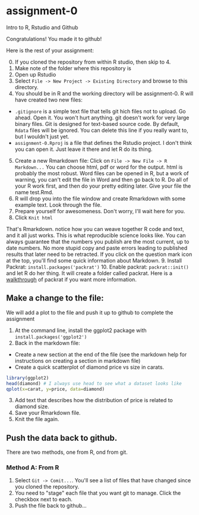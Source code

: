 assignment-0
============

Intro to R, Rstudio and Github

Congratulations!  You made it to github!

Here is the rest of your assignment:

0. If you cloned the repository from within R studio, then skip to 4.
1. Make note of the folder where this repository is
2. Open up Rstudio
3. Select `File -> New Project -> Existing Directory` and browse to this directory.  
4. You should be in R and the working directory will be assignment-0.  R will have created two new files:
- `.gitignore` is a simple text file that tells git hich files not to upload.  Go ahead.  Open it.  You won't hurt anything.  git doesn't work for very large binary files.  Git is designed for text-based source code.  By default, `Rdata` files will be ignored. You can delete this line if you really want to, but I wouldn't just yet.
- `assignment-0.Rproj` is a file that defines the Rstudio project.  I don't think you can open it.  Just leave it there and let R do its thing.


5. Create a new Rmarkdown file: Click on `File -> New File -> R Markdown...`  You can choose html, pdf or word for the output.  html is probably the most robust.  Word files can be opened in R, but a work of warning, you can't edit the file in Word and then go back to R.  Do all of your R work first, and then do your pretty editing later.  Give your file the name test.Rmd.
6. R will drop you into the file window and create Rmarkdown with some example text.  Look through the file.
7. Prepare yourself for awesomeness.  Don't worry, I'll wait here for you.
8. Click `Knit html`

That's Rmarkdown.  notice how you can weave together R code and text, and it all just works.  This is what reproducible science looks like.  You can always guarantee that the numbers you publish are the most current, up to date numbers.  No more stupid copy and paste errors leading to published results that later need to be retracted. If you click on the question mark icon at the top, you'll find some quick information about Markdown.
9. Install Packrat: `install.packages('packrat')`
10. Enable packrat: `packrat::init()`  and let R do her thing.  It will create a folder called packrat.  Here is a [walkthrough](http://rstudio.github.io/packrat/walkthrough.html) of packrat if you want more information.

## Make a change to the file:
We will add a plot to the file and push it up to github to complete the assignment
1. At the command line, install the ggplot2 package with `install.packages('ggplot2')`
2. Back in the markdown file:
- Create a new section at the end of the file (see the markdown help for instructions on creating a section in markdown file)
- Create a quick scatterplot  of diamond price vs size in carats.
```r
library(ggplot2)
head(diamond) # I always use head to see what a dataset looks like
qplot(x=carat, y=price, data=diamond)
```
3. Add text that describes how the distribution of price is related to diamond size.
4. Save your Rmarkdown file.
5. Knit the file again.

## Push the data back to github.

There are two methods, one from R, ond from git.
### Method A: From R
1. Select `Git -> Comit...`.  You'll see a list of files that have changed since you cloned the repository.  
2. You need to "stage" each file that you want git to manage.  Click the checkbox next to each.
3. Push the file back to github...
